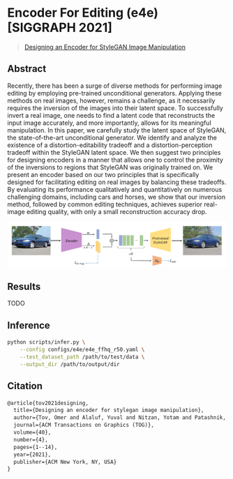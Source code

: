 # Encoder For Editing (e4e) [SIGGRAPH 2021]

> [Designing an Encoder for StyleGAN Image Manipulation](https://arxiv.org/abs/2102.02766)

## Abstract

Recently, there has been a surge of diverse methods for performing image editing by employing pre-trained unconditional generators. Applying these methods on real images, however, remains a challenge, as it necessarily requires the inversion of the images into their latent space. To successfully invert a real image, one needs to find a latent code that reconstructs the input image accurately, and more importantly, allows for its meaningful manipulation. In this paper, we carefully study the latent space of StyleGAN, the state-of-the-art unconditional generator. We identify and analyze the existence of a distortion-editability tradeoff and a distortion-perception tradeoff within the StyleGAN latent space. We then suggest two principles for designing encoders in a manner that allows one to control the proximity of the inversions to regions that StyleGAN was originally trained on. We present an encoder based on our two principles that is specifically designed for facilitating editing on real images by balancing these tradeoffs. By evaluating its performance qualitatively and quantitatively on numerous challenging domains, including cars and horses, we show that our inversion method, followed by common editing techniques, achieves superior real-image editing quality, with only a small reconstruction accuracy drop.

![e4e](../../docs/e4e.png)

## Results

TODO

## Inference

```bash
python scripts/infer.py \
	--config configs/e4e/e4e_ffhq_r50.yaml \
	--test_dataset_path /path/to/test/data \
    --output_dir /path/to/output/dir
```

## Citation

```latex
@article{tov2021designing,
  title={Designing an encoder for stylegan image manipulation},
  author={Tov, Omer and Alaluf, Yuval and Nitzan, Yotam and Patashnik, Or and Cohen-Or, Daniel},
  journal={ACM Transactions on Graphics (TOG)},
  volume={40},
  number={4},
  pages={1--14},
  year={2021},
  publisher={ACM New York, NY, USA}
}
```